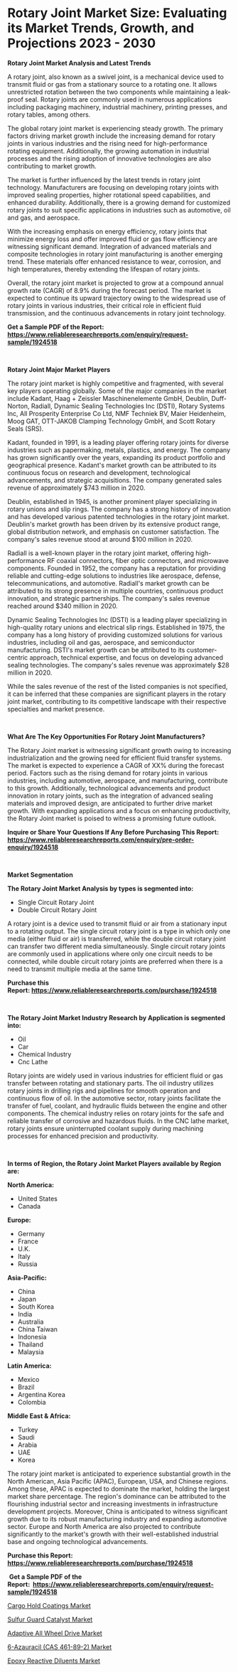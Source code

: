 <p><h1>Rotary Joint Market Size: Evaluating its Market Trends, Growth, and Projections 2023 - 2030</h1></p><p><strong>Rotary Joint Market Analysis and Latest Trends</strong></p>
<p><p>A rotary joint, also known as a swivel joint, is a mechanical device used to transmit fluid or gas from a stationary source to a rotating one. It allows unrestricted rotation between the two components while maintaining a leak-proof seal. Rotary joints are commonly used in numerous applications including packaging machinery, industrial machinery, printing presses, and rotary tables, among others.</p><p>The global rotary joint market is experiencing steady growth. The primary factors driving market growth include the increasing demand for rotary joints in various industries and the rising need for high-performance rotating equipment. Additionally, the growing automation in industrial processes and the rising adoption of innovative technologies are also contributing to market growth.</p><p>The market is further influenced by the latest trends in rotary joint technology. Manufacturers are focusing on developing rotary joints with improved sealing properties, higher rotational speed capabilities, and enhanced durability. Additionally, there is a growing demand for customized rotary joints to suit specific applications in industries such as automotive, oil and gas, and aerospace.</p><p>With the increasing emphasis on energy efficiency, rotary joints that minimize energy loss and offer improved fluid or gas flow efficiency are witnessing significant demand. Integration of advanced materials and composite technologies in rotary joint manufacturing is another emerging trend. These materials offer enhanced resistance to wear, corrosion, and high temperatures, thereby extending the lifespan of rotary joints.</p><p>Overall, the rotary joint market is projected to grow at a compound annual growth rate (CAGR) of 8.9% during the forecast period. The market is expected to continue its upward trajectory owing to the widespread use of rotary joints in various industries, their critical role in efficient fluid transmission, and the continuous advancements in rotary joint technology.</p></p>
<p><strong>Get a Sample PDF of the Report:&nbsp; <a href="https://www.reliableresearchreports.com/enquiry/request-sample/1924518">https://www.reliableresearchreports.com/enquiry/request-sample/1924518</a></strong></p>
<p>&nbsp;</p>
<p><strong>Rotary Joint Major Market Players</strong></p>
<p><p>The rotary joint market is highly competitive and fragmented, with several key players operating globally. Some of the major companies in the market include Kadant, Haag + Zeissler Maschinenelemente GmbH, Deublin, Duff-Norton, Radiall, Dynamic Sealing Technologies Inc (DSTI), Rotary Systems Inc, All Prosperity Enterprise Co Ltd, NMF Techniek BV, Maier Heidenheim, Moog GAT, OTT-JAKOB Clamping Technology GmbH, and Scott Rotary Seals (SRS).</p><p>Kadant, founded in 1991, is a leading player offering rotary joints for diverse industries such as papermaking, metals, plastics, and energy. The company has grown significantly over the years, expanding its product portfolio and geographical presence. Kadant's market growth can be attributed to its continuous focus on research and development, technological advancements, and strategic acquisitions. The company generated sales revenue of approximately $743 million in 2020.</p><p>Deublin, established in 1945, is another prominent player specializing in rotary unions and slip rings. The company has a strong history of innovation and has developed various patented technologies in the rotary joint market. Deublin's market growth has been driven by its extensive product range, global distribution network, and emphasis on customer satisfaction. The company's sales revenue stood at around $100 million in 2020.</p><p>Radiall is a well-known player in the rotary joint market, offering high-performance RF coaxial connectors, fiber optic connectors, and microwave components. Founded in 1952, the company has a reputation for providing reliable and cutting-edge solutions to industries like aerospace, defense, telecommunications, and automotive. Radiall's market growth can be attributed to its strong presence in multiple countries, continuous product innovation, and strategic partnerships. The company's sales revenue reached around $340 million in 2020.</p><p>Dynamic Sealing Technologies Inc (DSTI) is a leading player specializing in high-quality rotary unions and electrical slip rings. Established in 1975, the company has a long history of providing customized solutions for various industries, including oil and gas, aerospace, and semiconductor manufacturing. DSTI's market growth can be attributed to its customer-centric approach, technical expertise, and focus on developing advanced sealing technologies. The company's sales revenue was approximately $28 million in 2020.</p><p>While the sales revenue of the rest of the listed companies is not specified, it can be inferred that these companies are significant players in the rotary joint market, contributing to its competitive landscape with their respective specialties and market presence.</p></p>
<p>&nbsp;</p>
<p><strong>What Are The Key Opportunities For Rotary Joint Manufacturers?</strong></p>
<p><p>The Rotary Joint market is witnessing significant growth owing to increasing industrialization and the growing need for efficient fluid transfer systems. The market is expected to experience a CAGR of XX% during the forecast period. Factors such as the rising demand for rotary joints in various industries, including automotive, aerospace, and manufacturing, contribute to this growth. Additionally, technological advancements and product innovation in rotary joints, such as the integration of advanced sealing materials and improved design, are anticipated to further drive market growth. With expanding applications and a focus on enhancing productivity, the Rotary Joint market is poised to witness a promising future outlook.</p></p>
<p><strong>Inquire or Share Your Questions If Any Before Purchasing This Report: <a href="https://www.reliableresearchreports.com/enquiry/pre-order-enquiry/1924518">https://www.reliableresearchreports.com/enquiry/pre-order-enquiry/1924518</a></strong></p>
<p>&nbsp;</p>
<p><strong>Market Segmentation</strong></p>
<p><strong>The Rotary Joint Market Analysis by types is segmented into:</strong></p>
<p><ul><li>Single Circuit Rotary Joint</li><li>Double Circuit Rotary Joint</li></ul></p>
<p><p>A rotary joint is a device used to transmit fluid or air from a stationary input to a rotating output. The single circuit rotary joint is a type in which only one media (either fluid or air) is transferred, while the double circuit rotary joint can transfer two different media simultaneously. Single circuit rotary joints are commonly used in applications where only one circuit needs to be connected, while double circuit rotary joints are preferred when there is a need to transmit multiple media at the same time.</p></p>
<p><strong>Purchase this Report:&nbsp;<a href="https://www.reliableresearchreports.com/purchase/1924518">https://www.reliableresearchreports.com/purchase/1924518</a></strong></p>
<p>&nbsp;</p>
<p><strong>The Rotary Joint Market Industry Research by Application is segmented into:</strong></p>
<p><ul><li>Oil</li><li>Car</li><li>Chemical Industry</li><li>Cnc Lathe</li></ul></p>
<p><p>Rotary joints are widely used in various industries for efficient fluid or gas transfer between rotating and stationary parts. The oil industry utilizes rotary joints in drilling rigs and pipelines for smooth operation and continuous flow of oil. In the automotive sector, rotary joints facilitate the transfer of fuel, coolant, and hydraulic fluids between the engine and other components. The chemical industry relies on rotary joints for the safe and reliable transfer of corrosive and hazardous fluids. In the CNC lathe market, rotary joints ensure uninterrupted coolant supply during machining processes for enhanced precision and productivity.</p></p>
<p>&nbsp;</p>
<p><strong>In terms of Region, the Rotary Joint Market Players available by Region are:</strong></p>
<p>
    <p> <strong> North America: </strong>
        <ul>
            <li>United States</li>
            <li>Canada</li>
        </ul>
        </p> 
    <p> <strong> Europe: </strong>
        <ul>
            <li>Germany</li>
            <li>France</li>
            <li>U.K.</li>
            <li>Italy</li>
            <li>Russia</li>
        </ul>
        </p> 
    <p> <strong> Asia-Pacific: </strong>
        <ul>
            <li>China</li>
            <li>Japan</li>
            <li>South Korea</li>
            <li>India</li>
            <li>Australia</li>
            <li>China Taiwan</li>
            <li>Indonesia</li>
            <li>Thailand</li>
            <li>Malaysia</li>
        </ul>
        </p> 
    <p> <strong> Latin America: </strong>
        <ul>
            <li>Mexico</li>
            <li>Brazil</li>
            <li>Argentina Korea</li>
            <li>Colombia</li>
        </ul>
        </p> 
    <p> <strong> Middle East & Africa: </strong>
        <ul>
            <li>Turkey</li>
            <li>Saudi</li>
            <li>Arabia</li>
            <li>UAE</li>
            <li>Korea</li>
        </ul>
    </p>
    </p>
<p><p>The rotary joint market is anticipated to experience substantial growth in the North American, Asia Pacific (APAC), European, USA, and Chinese regions. Among these, APAC is expected to dominate the market, holding the largest market share percentage. The region's dominance can be attributed to the flourishing industrial sector and increasing investments in infrastructure development projects. Moreover, China is anticipated to witness significant growth due to its robust manufacturing industry and expanding automotive sector. Europe and North America are also projected to contribute significantly to the market's growth with their well-established industrial base and ongoing technological advancements.</p></p>
<p><strong>Purchase this Report: <a href="https://www.reliableresearchreports.com/purchase/1924518">https://www.reliableresearchreports.com/purchase/1924518</a></strong></p>
<p>&nbsp;<strong>Get a Sample PDF of the Report:&nbsp;&nbsp;<a href="https://www.reliableresearchreports.com/enquiry/request-sample/1924518">https://www.reliableresearchreports.com/enquiry/request-sample/1924518</a></strong></p>
<p><strong></strong></p>
<p><p><a href="https://medium.com/@josueherzog/cargo-hold-coatings-market-the-key-to-successful-business-strategy-forecast-till-2030-e881f50cc17a">Cargo Hold Coatings Market</a></p><p><a href="https://medium.com/@isomgleason/sulfur-guard-catalyst-market-size-market-outlook-and-market-forecast-2023-to-2030-6fbecc29e2e8">Sulfur Guard Catalyst Market</a></p><p><a href="https://medium.com/@ridhantakke90/adaptive-all-wheel-drive-market-insights-into-market-cagr-market-trends-and-growth-strategies-02a2f8d1e185">Adaptive All Wheel Drive Market</a></p><p><a href="https://medium.com/@lilliandach2023/6-azauracil-cas-461-89-2-market-size-market-outlook-and-market-forecast-2023-to-2030-17d4dbb9208e">6-Azauracil (CAS 461-89-2) Market</a></p><p><a href="https://medium.com/@freedayundt/epoxy-reactive-diluents-market-furnishes-information-on-market-share-market-trends-and-market-b5ccbe32d487">Epoxy Reactive Diluents Market</a></p></p>